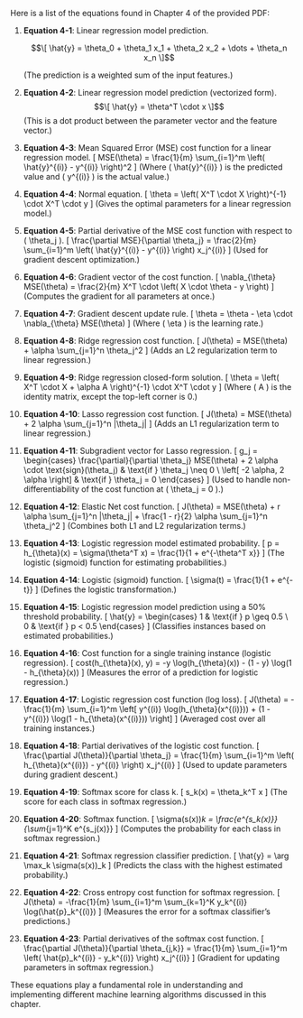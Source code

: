 Here is a list of the equations found in Chapter 4 of the provided PDF:

1. **Equation 4-1**: Linear regression model prediction.

   $$\[
   \hat{y} = \theta_0 + \theta_1 x_1 + \theta_2 x_2 + \dots + \theta_n x_n
   \]$$

   (The prediction is a weighted sum of the input features.)

3. **Equation 4-2**: Linear regression model prediction (vectorized form).
   $$\[
   \hat{y} = \theta^T \cdot x
   \]$$
   (This is a dot product between the parameter vector and the feature vector.)

4. **Equation 4-3**: Mean Squared Error (MSE) cost function for a linear regression model.
   \[
   MSE(\theta) = \frac{1}{m} \sum_{i=1}^m \left( \hat{y}^{(i)} - y^{(i)} \right)^2
   \]
   (Where \( \hat{y}^{(i)} \) is the predicted value and \( y^{(i)} \) is the actual value.)

5. **Equation 4-4**: Normal equation.
   \[
   \theta = \left( X^T \cdot X \right)^{-1} \cdot X^T \cdot y
   \]
   (Gives the optimal parameters for a linear regression model.)

6. **Equation 4-5**: Partial derivative of the MSE cost function with respect to \( \theta_j \).
   \[
   \frac{\partial MSE}{\partial \theta_j} = \frac{2}{m} \sum_{i=1}^m \left( \hat{y}^{(i)} - y^{(i)} \right) x_j^{(i)}
   \]
   (Used for gradient descent optimization.)

7. **Equation 4-6**: Gradient vector of the cost function.
   \[
   \nabla_{\theta} MSE(\theta) = \frac{2}{m} X^T \cdot \left( X \cdot \theta - y \right)
   \]
   (Computes the gradient for all parameters at once.)

8. **Equation 4-7**: Gradient descent update rule.
   \[
   \theta = \theta - \eta \cdot \nabla_{\theta} MSE(\theta)
   \]
   (Where \( \eta \) is the learning rate.)

9. **Equation 4-8**: Ridge regression cost function.
   \[
   J(\theta) = MSE(\theta) + \alpha \sum_{j=1}^n \theta_j^2
   \]
   (Adds an L2 regularization term to linear regression.)

10. **Equation 4-9**: Ridge regression closed-form solution.
   \[
   \theta = \left( X^T \cdot X + \alpha A \right)^{-1} \cdot X^T \cdot y
   \]
   (Where \( A \) is the identity matrix, except the top-left corner is 0.)

11. **Equation 4-10**: Lasso regression cost function.
    \[
    J(\theta) = MSE(\theta) + 2 \alpha \sum_{j=1}^n |\theta_j|
    \]
    (Adds an L1 regularization term to linear regression.)

12. **Equation 4-11**: Subgradient vector for Lasso regression.
    \[
    g_j = \begin{cases} 
    \frac{\partial}{\partial \theta_j} MSE(\theta) + 2 \alpha \cdot \text{sign}(\theta_j) & \text{if } \theta_j \neq 0 \\
    \left[ -2 \alpha, 2 \alpha \right] & \text{if } \theta_j = 0
    \end{cases}
    \]
    (Used to handle non-differentiability of the cost function at \( \theta_j = 0 \).)

13. **Equation 4-12**: Elastic Net cost function.
    \[
    J(\theta) = MSE(\theta) + r \alpha \sum_{j=1}^n |\theta_j| + \frac{1 - r}{2} \alpha \sum_{j=1}^n \theta_j^2
    \]
    (Combines both L1 and L2 regularization terms.)

14. **Equation 4-13**: Logistic regression model estimated probability.
    \[
    p = h_{\theta}(x) = \sigma(\theta^T x) = \frac{1}{1 + e^{-\theta^T x}}
    \]
    (The logistic (sigmoid) function for estimating probabilities.)

15. **Equation 4-14**: Logistic (sigmoid) function.
    \[
    \sigma(t) = \frac{1}{1 + e^{-t}}
    \]
    (Defines the logistic transformation.)

16. **Equation 4-15**: Logistic regression model prediction using a 50% threshold probability.
    \[
    \hat{y} = \begin{cases} 
    1 & \text{if } p \geq 0.5 \\
    0 & \text{if } p < 0.5
    \end{cases}
    \]
    (Classifies instances based on estimated probabilities.)

17. **Equation 4-16**: Cost function for a single training instance (logistic regression).
    \[
    cost(h_{\theta}(x), y) = -y \log(h_{\theta}(x)) - (1 - y) \log(1 - h_{\theta}(x))
    \]
    (Measures the error of a prediction for logistic regression.)

18. **Equation 4-17**: Logistic regression cost function (log loss).
    \[
    J(\theta) = -\frac{1}{m} \sum_{i=1}^m \left[ y^{(i)} \log(h_{\theta}(x^{(i)})) + (1 - y^{(i)}) \log(1 - h_{\theta}(x^{(i)})) \right]
    \]
    (Averaged cost over all training instances.)

19. **Equation 4-18**: Partial derivatives of the logistic cost function.
    \[
    \frac{\partial J(\theta)}{\partial \theta_j} = \frac{1}{m} \sum_{i=1}^m \left( h_{\theta}(x^{(i)}) - y^{(i)} \right) x_j^{(i)}
    \]
    (Used to update parameters during gradient descent.)

20. **Equation 4-19**: Softmax score for class k.
    \[
    s_k(x) = \theta_k^T x
    \]
    (The score for each class in softmax regression.)

21. **Equation 4-20**: Softmax function.
    \[
    \sigma(s(x))_k = \frac{e^{s_k(x)}}{\sum_{j=1}^K e^{s_j(x)}}
    \]
    (Computes the probability for each class in softmax regression.)

22. **Equation 4-21**: Softmax regression classifier prediction.
    \[
    \hat{y} = \arg \max_k \sigma(s(x))_k
    \]
    (Predicts the class with the highest estimated probability.)

23. **Equation 4-22**: Cross entropy cost function for softmax regression.
    \[
    J(\theta) = -\frac{1}{m} \sum_{i=1}^m \sum_{k=1}^K y_k^{(i)} \log(\hat{p}_k^{(i)})
    \]
    (Measures the error for a softmax classifier’s predictions.)

24. **Equation 4-23**: Partial derivatives of the softmax cost function.
    \[
    \frac{\partial J(\theta)}{\partial \theta_{j,k}} = \frac{1}{m} \sum_{i=1}^m \left( \hat{p}_k^{(i)} - y_k^{(i)} \right) x_j^{(i)}
    \]
    (Gradient for updating parameters in softmax regression.)

These equations play a fundamental role in understanding and implementing different machine learning algorithms discussed in this chapter.
